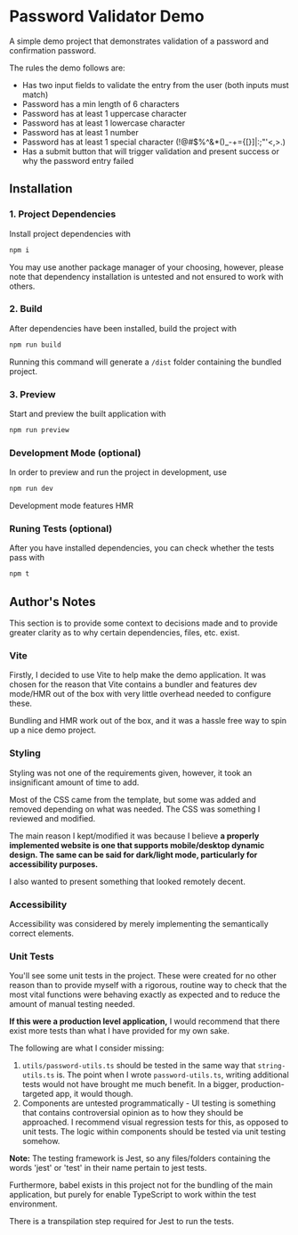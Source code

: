 # Password Validator Demo

A simple demo project that demonstrates validation of a password and confirmation password.

The rules the demo follows are:
- Has two input fields to validate the entry from the user (both inputs must match)
- Password has a min length of 6 characters 
- Password has at least 1 uppercase character 
- Password has at least 1 lowercase character 
- Password has at least 1 number 
- Password has at least 1 special character (!@#$%^&*()_-+={[}]|:;"'<,>.)
- Has a submit button that will trigger validation and present success or why the password entry failed

## Installation 
### 1. Project Dependencies
Install project dependencies with 
```bash
npm i
```
You may use another package manager of your choosing, however, please note that 
dependency installation is untested and not ensured to work with others. 

### 2. Build
After dependencies have been installed, build the project with 
```bash
npm run build
```
Running this command will generate a `/dist` folder containing the bundled project.

### 3. Preview
Start and preview the built application with 
```bash
npm run preview
```

### Development Mode (optional)
In order to preview and run the project in development, use 
```bash
npm run dev
```
Development mode features HMR

### Runing Tests (optional)

After you have installed dependencies, you can check whether the tests pass
with 

```bash
npm t
```

## Author's Notes

This section is to provide some context to decisions made and to provide greater clarity as
to why certain dependencies, files, etc. exist.

### Vite
Firstly, I decided to use Vite to help make the demo application. It was chosen for the reason
that Vite contains a bundler and features dev mode/HMR out of the box with very little overhead 
needed to configure these. 

Bundling and HMR work out of the box, and it was a hassle free way to spin up a nice
demo project.

### Styling

Styling was not one of the requirements 
given, however, it took an insignificant amount of time to add.

Most of the CSS came from the template, but some was added and removed depending on what was needed. 
The CSS was something I reviewed and modified.

The main reason I kept/modified it was because  I believe **a properly implemented website is one that supports
mobile/desktop dynamic design.
The same can be said for dark/light mode, particularly for accessibility purposes.** 

I also wanted to present something that looked remotely decent.

### Accessibility

Accessibility was considered by merely implementing the semantically correct elements.

### Unit Tests

You'll see some unit tests in the project. These were created for no other reason than to 
provide myself with a rigorous, routine way to check that the most vital functions were behaving
exactly as expected and to reduce the amount of manual testing needed.

**If this were a production level application,** I would recommend that there exist more tests
than what I have provided for my own sake.

The following are what I consider missing:

1. `utils/password-utils.ts` should be tested in the same way that `string-utils.ts` is. The point when
I wrote `password-utils.ts`, writing additional tests would not have brought me much benefit. 
In a bigger, production-targeted app, it would though.
2. Components are untested programmatically - UI testing is something that contains controversial opinion as to how 
they should be approached. I recommend visual regression tests for this, as opposed to unit tests. The logic within components
should be tested via unit testing somehow.


**Note:**
The testing framework is Jest, so any files/folders containing the words 'jest' or 'test' in their name
pertain to jest tests. 

Furthermore, babel exists in this project not for the bundling of the main application, but purely for 
enable TypeScript to work within the test environment. 

There is a transpilation step required for Jest to run the tests.